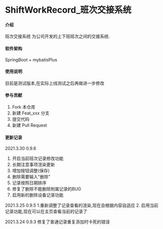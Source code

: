 # ShiftWorkRecord_班次交接系统

#### 介绍
班次交接系统 为公司开发的上下班班次之间的交接系统.

#### 软件架构
SpringBoot + mybatisPlus 

#### 使用说明

目前是测试版本,在实际上线测试之后再做进一步修改

#### 参与贡献

1.  Fork 本仓库
2.  新建 Feat_xxx 分支
3.  提交代码
4.  新建 Pull Request

#### 更新记录

2021.3.30
0.9.6
1. 开启当前班次记录修改功能
2. 长期注意事项渲染更新
3. 增加按钮调整(保存)
4. 删除需要输入"删除"
5. 记录按照日期排序
6. 修复了删除不能删除附属记录的BUG
7. 启用新的删除设备记录功能

2021.3.25 
0.9.5 
1.重新调整了记录查看的渲染,现在会根据内容自适应
2. 启用当前记录功能,现在可以在主页查看当前的记录了

2021.3.24 
0.9.3 
修复了普通记录重复添加时卡死的错误
